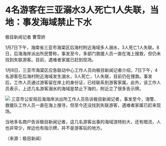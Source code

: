 # 4名游客在三亚溺水3人死亡1人失联，当地：事发海域禁止下水

极目新闻记者 曹雪娇

1月7日下午，海南省三亚市海棠区后海村附近海域多人溺水，3人死亡1人失联。8日，后海海岸派出所民警称，事发至今，多部门救援人员一直在海上搜救，但仍未找到失联游客。目前，遇难者家属已赶到现场。

1月8日，三亚市海棠区应急联动中心工作人员向极目新闻记者介绍，7日下午，4名游客在后海村附近海域发生溺水，3人死亡，1人失联，目前仍在搜救。事发后，工作人员通过游客留在岸上的身份证，已经联系到游客家属。此外，该工作人员表示，上述几名游客溺水的海域是禁止下海的，附近立了很多告示牌。

![](https://inews.gtimg.com/newsapp_bt/0/15600100354/1000)
三亚市公安局后海海岸派出所工作人员告诉极目新闻记者，事发至今，海警、救援队工作人员一直在海上搜寻，但至今还没找到失联游客，遇难者家属已赶来现场。

当地多名商户告诉极目新闻记者，这几名游客出事的海域浪特别大，还有暗流，人也非常少，岸边也有指示牌，并不是游客玩的地方。

（来源：极目新闻）

